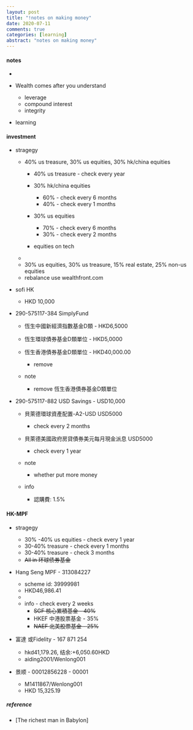 ```yaml
---
layout: post
title: "!notes on making money"
date: 2020-07-11
comments: true
categories: [learning]
abstract: "notes on making money"
---
```


#### notes 

* 

* Wealth comes after you understand 
   - leverage  
   - compound interest  
   - integrity  

* learning  


#### investment   

*  stragegy   
   - 40% us treasure,  30% us equities,   30% hk/china equities  
     + 40% us treasure - check every year   
     + 30% hk/china equities   
        - 60% - check every 6 months   
        - 40%  - check every 1 months   

     + 30% us equities   
        - 70%  - check every 6 months   
        - 30%  - check every 2 months   

     + equities on tech  
   - 
   - 30% us equities, 30% us treasure, 15% real estate, 25% non-us equities  
   - rebalance use wealthfront.com   

* sofi HK  
   - HKD 10,000  

* 290-575117-384 SimplyFund    
   - 恆生中國新經濟指數基金D類 - HKD6,5000  
   - 恆生環球債券基金D類單位  - HKD5,0000  
   - 恆生香港債券基金D類單位 - HKD40,000.00  
     + remove  
   
   - note  
     + remove 恆生香港債券基金D類單位  

* 290-575117-882 USD Savings - USD10,000  
   - 貝萊德環球資產配置-A2-USD    USD5000  
     + check every 2 months 
   - 貝萊德美國政府房貸債券美元每月現金派息   USD5000  
     + check every 1 year  

   - note
     + whether put more money  

   - info 
     + 認購費: 1.5%  



#### HK-MPF  
* stragegy  
   - 30% -40% us equities - check every 1 year 
   - 30-40% treasure - check every 1 months  
   - 30-40% treasure - check 3 months   
   - ~~All in 环球债券基金~~  

* Hang Seng MPF - 313084227
   - scheme id: 39999981
   - HKD46,986.41 
   - 
   - info - check every 2 weeks 
     + ~~SGF 核心累積基金 - 40%~~  
     + HKEF	中港股票基金 - 35%  
     + ~~NAEF	北美股票基金 - 25%~~  



* 富達 或Fidelity - 167 871 254
   - hkd41,179.26, 结余:+6,050.60HKD
   - aiding2001/Wenlong001

* 景顺 - 00012856228 - 00001
   - M1411867/Wenlong001
   - HKD 15,325.19


##### reference
* [The richest man in Babylon]
